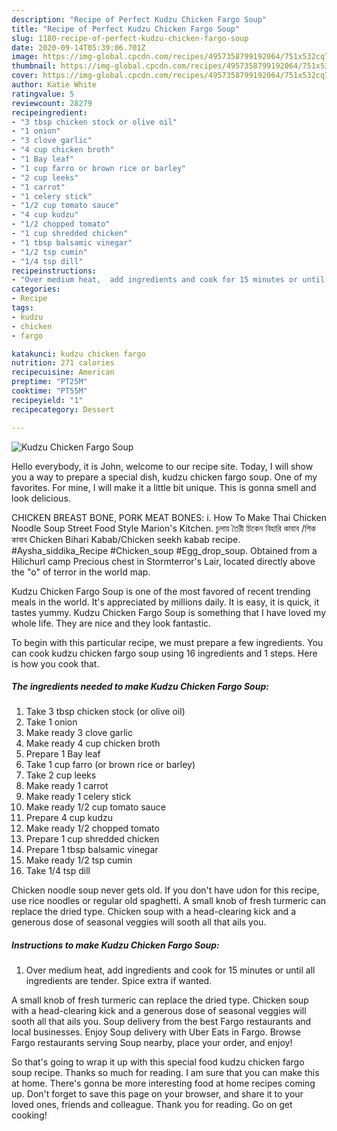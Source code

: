 ```yaml
---
description: "Recipe of Perfect Kudzu Chicken Fargo Soup"
title: "Recipe of Perfect Kudzu Chicken Fargo Soup"
slug: 1180-recipe-of-perfect-kudzu-chicken-fargo-soup
date: 2020-09-14T05:39:06.701Z
image: https://img-global.cpcdn.com/recipes/4957358799192064/751x532cq70/kudzu-chicken-fargo-soup-recipe-main-photo.jpg
thumbnail: https://img-global.cpcdn.com/recipes/4957358799192064/751x532cq70/kudzu-chicken-fargo-soup-recipe-main-photo.jpg
cover: https://img-global.cpcdn.com/recipes/4957358799192064/751x532cq70/kudzu-chicken-fargo-soup-recipe-main-photo.jpg
author: Katie White
ratingvalue: 5
reviewcount: 28279
recipeingredient:
- "3 tbsp chicken stock or olive oil"
- "1 onion"
- "3 clove garlic"
- "4 cup chicken broth"
- "1 Bay leaf"
- "1 cup farro or brown rice or barley"
- "2 cup leeks"
- "1 carrot"
- "1 celery stick"
- "1/2 cup tomato sauce"
- "4 cup kudzu"
- "1/2 chopped tomato"
- "1 cup shredded chicken"
- "1 tbsp balsamic vinegar"
- "1/2 tsp cumin"
- "1/4 tsp dill"
recipeinstructions:
- "Over medium heat,  add ingredients and cook for 15 minutes or until all ingredients are tender.  Spice extra if wanted."
categories:
- Recipe
tags:
- kudzu
- chicken
- fargo

katakunci: kudzu chicken fargo 
nutrition: 271 calories
recipecuisine: American
preptime: "PT25M"
cooktime: "PT55M"
recipeyield: "1"
recipecategory: Dessert

---
```



![Kudzu Chicken Fargo Soup](https://img-global.cpcdn.com/recipes/4957358799192064/751x532cq70/kudzu-chicken-fargo-soup-recipe-main-photo.jpg)

Hello everybody, it is John, welcome to our recipe site. Today, I will show you a way to prepare a special dish, kudzu chicken fargo soup. One of my favorites. For mine, I will make it a little bit unique. This is gonna smell and look delicious.

CHICKEN BREAST BONE, PORK MEAT BONES: i. How To Make Thai Chicken Noodle Soup Street Food Style Marion&#39;s Kitchen. চুলায় তৈরী চিকেন বিহারি কাবাব /শিক কাবাব Chicken Bihari Kabab/Chicken seekh kabab recipe. #Aysha_siddika_Recipe #Chicken_soup #Egg_drop_soup. Obtained from a Hilichurl camp Precious chest in Stormterror&#39;s Lair, located directly above the &#34;o&#34; of terror in the world map.

Kudzu Chicken Fargo Soup is one of the most favored of recent trending meals in the world. It's appreciated by millions daily. It is easy, it is quick, it tastes yummy. Kudzu Chicken Fargo Soup is something that I have loved my whole life. They are nice and they look fantastic.


To begin with this particular recipe, we must prepare a few ingredients. You can cook kudzu chicken fargo soup using 16 ingredients and 1 steps. Here is how you cook that.

<!--inarticleads1-->

##### The ingredients needed to make Kudzu Chicken Fargo Soup:

1. Take 3 tbsp chicken stock (or olive oil)
1. Take 1 onion
1. Make ready 3 clove garlic
1. Make ready 4 cup chicken broth
1. Prepare 1 Bay leaf
1. Take 1 cup farro (or brown rice or barley)
1. Take 2 cup leeks
1. Make ready 1 carrot
1. Make ready 1 celery stick
1. Make ready 1/2 cup tomato sauce
1. Prepare 4 cup kudzu
1. Make ready 1/2 chopped tomato
1. Prepare 1 cup shredded chicken
1. Prepare 1 tbsp balsamic vinegar
1. Make ready 1/2 tsp cumin
1. Take 1/4 tsp dill


Chicken noodle soup never gets old. If you don&#39;t have udon for this recipe, use rice noodles or regular old spaghetti. A small knob of fresh turmeric can replace the dried type. Chicken soup with a head-clearing kick and a generous dose of seasonal veggies will sooth all that ails you. 

<!--inarticleads2-->

##### Instructions to make Kudzu Chicken Fargo Soup:

1. Over medium heat,  add ingredients and cook for 15 minutes or until all ingredients are tender.  Spice extra if wanted.


A small knob of fresh turmeric can replace the dried type. Chicken soup with a head-clearing kick and a generous dose of seasonal veggies will sooth all that ails you. Soup delivery from the best Fargo restaurants and local businesses. Enjoy Soup delivery with Uber Eats in Fargo. Browse Fargo restaurants serving Soup nearby, place your order, and enjoy! 

So that's going to wrap it up with this special food kudzu chicken fargo soup recipe. Thanks so much for reading. I am sure that you can make this at home. There's gonna be more interesting food at home recipes coming up. Don't forget to save this page on your browser, and share it to your loved ones, friends and colleague. Thank you for reading. Go on get cooking!
